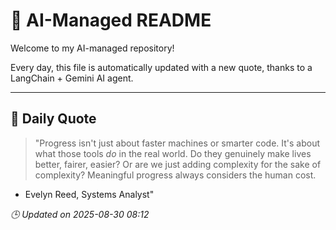 # 🧠 AI-Managed README

Welcome to my AI-managed repository!

Every day, this file is automatically updated with a new quote, thanks to a LangChain + Gemini AI agent.

---

## 📅 Daily Quote

> "Progress isn't just about faster machines or smarter code.
It's about what those tools *do* in the real world.
Do they genuinely make lives better, fairer, easier?
Or are we just adding complexity for the sake of complexity?
Meaningful progress always considers the human cost.
- Evelyn Reed, Systems Analyst"

*🕒 Updated on 2025-08-30 08:12*